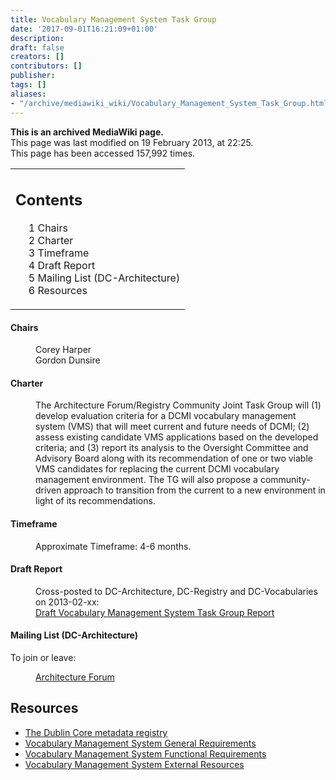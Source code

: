 ```yaml
---
title: Vocabulary Management System Task Group
date: '2017-09-01T16:21:09+01:00'
description: 
draft: false
creators: []
contributors: []
publisher: 
tags: []
aliases:
- "/archive/mediawiki_wiki/Vocabulary_Management_System_Task_Group.html"
---
```


 **This is an archived MediaWiki page.**  
This page was last modified on 19 February 2013, at 22:25.  
This page has been accessed 157,992 times.

<table id="toc" class="toc">
  <tr>
    <td>
      <div id="toctitle">
        <h2>Contents</h2>
      </div>
      <ul>
        <li class="toclevel-1 tocsection-1"><a href="#Chairs"><span class="tocnumber">1</span> <span class="toctext">Chairs</span></a></li>
        <li class="toclevel-1 tocsection-2"><a href="#Charter"><span class="tocnumber">2</span> <span class="toctext">Charter</span></a></li>
        <li class="toclevel-1 tocsection-3"><a href="#Timeframe"><span class="tocnumber">3</span> <span class="toctext">Timeframe</span></a></li>
        <li class="toclevel-1 tocsection-4"><a href="#Draft_Report"><span class="tocnumber">4</span> <span class="toctext">Draft Report</span></a></li>
        <li class="toclevel-1 tocsection-5"><a href="#Mailing_List_.28DC-Architecture.29"><span class="tocnumber">5</span> <span class="toctext">Mailing List (DC-Architecture)</span></a></li>
        <li class="toclevel-1 tocsection-6"><a href="#Resources"><span class="tocnumber">6</span> <span class="toctext">Resources</span></a></li>
      </ul>
    </td>
  </tr>
</table>

#### Chairs 
<dl>
<dd> Corey Harper                                                                                                                                       
</dd>
<dd> Gordon Dunsire                                                                                                                                       
</dd>
</dl>

#### Charter 
<dl><dd> The Architecture Forum/Registry Community Joint Task Group will (1) develop evaluation criteria for a DCMI vocabulary management system (VMS) that will meet current and future needs of DCMI; (2) assess existing candidate VMS applications based on the developed criteria; and (3) report its analysis to the Oversight Committee and Advisory Board along with its recommendation of one or two viable VMS candidates for replacing the current DCMI vocabulary management environment. The TG will also propose a community-driven approach to transition from the current to a new environment in light of its recommendations.
</dd></dl>

#### Timeframe 
<dl><dd> Approximate Timeframe: 4-6 months.                                                                                                        
</dd></dl>

#### Draft Report 
<dl>
<dd> Cross-posted to DC-Architecture, DC-Registry and DC-Vocabularies on 2013-02-xx:<br>
</dd>
<dd> <a href="/mediawiki_wiki/Draft_Vocabulary_Management_System_Task_Group_Report.md" title="Draft Vocabulary Management System Task Group Report">Draft Vocabulary Management System Task Group Report</a>
</dd>
</dl>

#### Mailing List (DC-Architecture) 

To join or leave:

<dl><dd> <a href="http://www.jiscmail.ac.uk/cgi-bin/wa.exe?SUBED1=dc-architecture&amp;A=1" class="external text" rel="nofollow">Architecture Forum</a>
</dd></dl>

## Resources 

- [The Dublin Core metadata registry](http://dcmi.kc.tsukuba.ac.jp/dcregistry/)
- [Vocabulary Management System General Requirements](/archive/mediawiki_wiki/Vocabulary_Management_System_General_Requirements "Vocabulary Management System General Requirements")
- [Vocabulary Management System Functional Requirements](/archive/mediawiki_wiki/Vocabulary_Management_System_Functional_Requirements "Vocabulary Management System Functional Requirements")
- [Vocabulary Management System External Resources](/archive/mediawiki_wiki/Vocabulary_Management_System_External_Resources "Vocabulary Management System External Resources")

